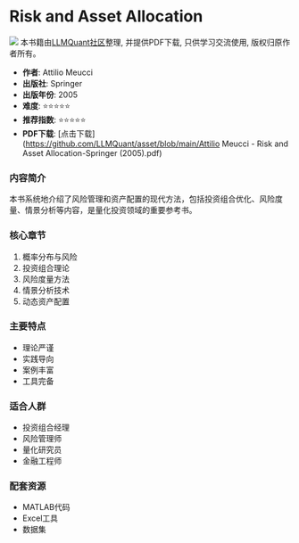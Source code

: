 # Risk and Asset Allocation

![](https://fastly.jsdelivr.net/gh/bucketio/img3@main/2024/09/04/1725464231869-e0b2f727-2a0f-4270-bf6c-31ddc350426a.gif)
本书籍由[LLMQuant社区](https://llmquant.com/)整理, 并提供PDF下载, 只供学习交流使用, 版权归原作者所有。


- **作者**: Attilio Meucci
- **出版社**: Springer
- **出版年份**: 2005
- **难度**: ⭐⭐⭐⭐⭐
- **推荐指数**: ⭐⭐⭐⭐⭐
- **PDF下载**: [点击下载](https://github.com/LLMQuant/asset/blob/main/Attilio Meucci - Risk and Asset Allocation-Springer (2005).pdf)

### 内容简介

本书系统地介绍了风险管理和资产配置的现代方法，包括投资组合优化、风险度量、情景分析等内容，是量化投资领域的重要参考书。

### 核心章节

1. 概率分布与风险
2. 投资组合理论
3. 风险度量方法
4. 情景分析技术
5. 动态资产配置

### 主要特点

- 理论严谨
- 实践导向
- 案例丰富
- 工具完备

### 适合人群

- 投资组合经理
- 风险管理师
- 量化研究员
- 金融工程师

### 配套资源

- MATLAB代码
- Excel工具
- 数据集
